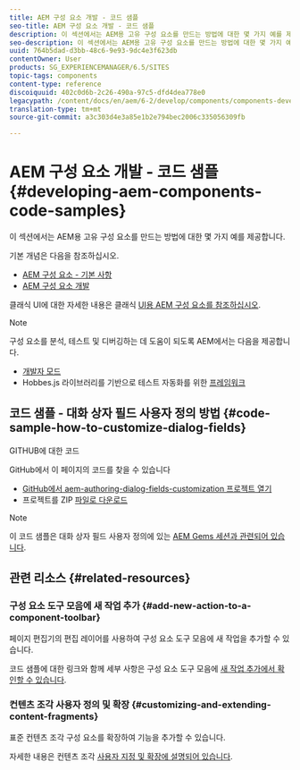 ```yaml
---
title: AEM 구성 요소 개발 - 코드 샘플
seo-title: AEM 구성 요소 개발 - 코드 샘플
description: 이 섹션에서는 AEM용 고유 구성 요소를 만드는 방법에 대한 몇 가지 예를 제공합니다.
seo-description: 이 섹션에서는 AEM용 고유 구성 요소를 만드는 방법에 대한 몇 가지 예를 제공합니다.
uuid: 764b5dad-d3bb-48c6-9e93-9dc4e3f623db
contentOwner: User
products: SG_EXPERIENCEMANAGER/6.5/SITES
topic-tags: components
content-type: reference
discoiquuid: 402c0d6b-2c26-490a-97c5-dfd4dea778e0
legacypath: /content/docs/en/aem/6-2/develop/components/components-develop
translation-type: tm+mt
source-git-commit: a3c303d4e3a85e1b2e794bec2006c335056309fb

---
```



# AEM 구성 요소 개발 - 코드 샘플{#developing-aem-components-code-samples}

이 섹션에서는 AEM용 고유 구성 요소를 만드는 방법에 대한 몇 가지 예를 제공합니다.

기본 개념은 다음을 참조하십시오.

* [AEM 구성 요소 - 기본 사항](/help/sites-developing/components-basics.md)
* [AEM 구성 요소 개발](/help/sites-developing/developing-components.md)

클래식 UI에 대한 자세한 내용은 클래식 [UI용 AEM 구성 요소를 참조하십시오](/help/sites-developing/developing-components-classic.md).

>[!NOTE]
>
>구성 요소를 분석, 테스트 및 디버깅하는 데 도움이 되도록 AEM에서는 다음을 제공합니다.
>
>* [개발자 모드](/help/sites-developing/developer-mode.md)
>* Hobbes.js 라이브러리를 기반으로 테스트 자동화를 위한 [프레임워크](/help/sites-developing/hobbes.md)
>



## 코드 샘플 - 대화 상자 필드 사용자 정의 방법 {#code-sample-how-to-customize-dialog-fields}

GITHUB에 대한 코드

GitHub에서 이 페이지의 코드를 찾을 수 있습니다

* [GitHub에서 aem-authoring-dialog-fields-customization 프로젝트 열기](https://github.com/Adobe-Marketing-Cloud/aem-authoring-dialog-fields-customization)
* 프로젝트를 ZIP [파일로 다운로드](https://github.com/Adobe-Marketing-Cloud/aem-authoring-dialog-fields-customization/archive/master.zip)

>[!NOTE]
>
>이 코드 샘플은 대화 상자 필드 사용자 정의에 있는 [AEM Gems 세션과 관련되어 있습니다](https://docs.adobe.com/content/ddc/en/gems/customizing-dialog-fields-in-touch-ui.html).

## 관련 리소스 {#related-resources}

### 구성 요소 도구 모음에 새 작업 추가 {#add-new-action-to-a-component-toolbar}

페이지 편집기의 편집 레이어를 사용하여 구성 요소 도구 모음에 새 작업을 추가할 수 있습니다.

코드 샘플에 대한 링크와 함께 세부 사항은 구성 요소 도구 모음에 [새 작업 추가에서 확인할 수 있습니다](/help/sites-developing/customizing-page-authoring-touch.md#add-new-action-to-a-component-toolbar).

### 컨텐츠 조각 사용자 정의 및 확장 {#customizing-and-extending-content-fragments}

표준 컨텐츠 조각 구성 요소를 확장하여 기능을 추가할 수 있습니다.

자세한 내용은 컨텐츠 조각 [사용자 지정 및 확장에 설명되어 있습니다](/help/sites-developing/customizing-content-fragments.md).

